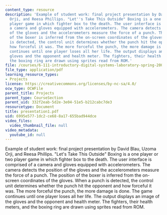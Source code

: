 ```yaml
---
content_type: resource
description: 'Example of student work: final project presentation by David Blau, Uzoma
  Orji, and Reesa Phillips. "Let''s Take This Outside" Boxing is a one player or two
  player game in which fighter box to the death. The user interface is comprised of
  a camera and gloves equipped with accelerometers. The camera detects the position
  of the gloves and the accelerometers measure the force of a punch. The position
  of the boxer is inferred from the on-screen coordinates of the gloves. When a punch
  is detected, the control unit determines whether the punch hit the opponent and
  how forceful it was. The more forceful the punch, the more damage is done. The game
  continues until one player loses all her life. The output displays an image of the
  gloves and the opponent and health meter. The fighters, their health meters, and
  the boxing ring are drawn using sprites read from ROM.'
file: /courses/6-111-introductory-digital-systems-laboratory-spring-2006/6995e5771dc2ce688a17655bad944dce_presentation1.pdf
file_type: application/pdf
learning_resource_types:
- Projects
license: https://creativecommons.org/licenses/by-nc-sa/4.0/
ocw_type: OCWFile
parent_title: Projects
parent_type: CourseSection
parent_uid: 332f2eab-5d2e-3e04-51e5-b212cabc7de3
resourcetype: Document
title: presentation1.pdf
uid: 6995e577-1dc2-ce68-8a17-655bad944dce
video_files:
  video_thumbnail_file: null
video_metadata:
  youtube_id: null
---
```

Example of student work: final project presentation by David Blau, Uzoma Orji, and Reesa Phillips. "Let's Take This Outside" Boxing is a one player or two player game in which fighter box to the death. The user interface is comprised of a camera and gloves equipped with accelerometers. The camera detects the position of the gloves and the accelerometers measure the force of a punch. The position of the boxer is inferred from the on-screen coordinates of the gloves. When a punch is detected, the control unit determines whether the punch hit the opponent and how forceful it was. The more forceful the punch, the more damage is done. The game continues until one player loses all her life. The output displays an image of the gloves and the opponent and health meter. The fighters, their health meters, and the boxing ring are drawn using sprites read from ROM.